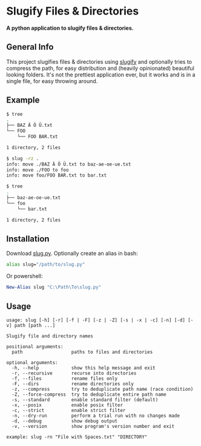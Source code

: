 # Slugify Files & Directories

**A python application to slugify files & directories.**

## General Info

This project slugifies files & directories using
[slugify](https://github.com/un33k/python-slugify) and optionally tries to
compress the path, for easy distribution and (heavily opinionated) beautiful
looking folders. It's not the prettiest application ever, but it works and is in
a single file, for easy throwing around.

## Example

```bash
$ tree
.
├── BAZ Ä Ö Ü.txt
└── FOO
    └── FOO BAR.txt

1 directory, 2 files

$ slug -rz .
info: move ./BAZ Ä Ö Ü.txt to baz-ae-oe-ue.txt
info: move ./FOO to foo
info: move foo/FOO BAR.txt to bar.txt

$ tree
.
├── baz-ae-oe-ue.txt
└── foo
    └── bar.txt

1 directory, 2 files
```

## Installation

Download [slug.py](https://github.com/libaurea/slug/blob/main/slug.py).
Optionally create an alias in bash:

```bash
alias slug="/path/to/slug.py"
```

Or powershell:

```powershell
New-Alias slug "C:\Path\To\slug.py"
```

## Usage

```plaintext
usage: slug [-h] [-r] [-f | -F] [-z | -Z] [-s | -x | -c] [-n] [-d] [-v] path [path ...]

Slugify file and directory names

positional arguments:
  path                  paths to files and directories

optional arguments:
  -h, --help            show this help message and exit
  -r, --recursive       recurse into directories
  -f, --files           rename files only
  -F, --dirs            rename directories only
  -z, --compress        try to deduplicate path name (race condition)
  -Z, --force-compress  try to deduplicate entire path name
  -s, --standard        enable standard filter (default)
  -x, --posix           enable posix filter
  -c, --strict          enable strict filter
  -n, --dry-run         perform a trial run with no changes made
  -d, --debug           show debug output
  -v, --version         show program's version number and exit

example: slug -rn "File with Spaces.txt" "DIRECTORY"
```
